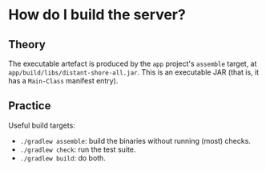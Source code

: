 # How do I build the server?

## Theory

The executable artefact is produced by the `app` project's `assemble` target, at `app/build/libs/distant-shore-all.jar`. This is an executable JAR (that is, it has a `Main-Class` manifest entry).

## Practice

Useful build targets:

* `./gradlew assemble`: build the binaries without running (most) checks.
* `./gradlew check`: run the test suite.
* `./gradlew build`: do both.
